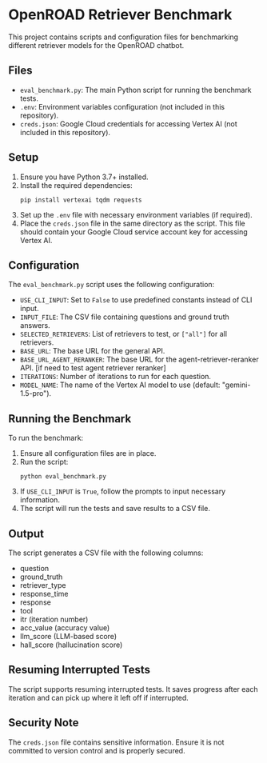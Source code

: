 # OpenROAD Retriever Benchmark

This project contains scripts and configuration files for benchmarking different retriever models for the OpenROAD chatbot.

## Files

- `eval_benchmark.py`: The main Python script for running the benchmark tests.
- `.env`: Environment variables configuration (not included in this repository).
- `creds.json`: Google Cloud credentials for accessing Vertex AI (not included in this repository).

## Setup

1. Ensure you have Python 3.7+ installed.
2. Install the required dependencies:
   ```
   pip install vertexai tqdm requests
   ```
3. Set up the `.env` file with necessary environment variables (if required).
4. Place the `creds.json` file in the same directory as the script. This file should contain your Google Cloud service account key for accessing Vertex AI.

## Configuration

The `eval_benchmark.py` script uses the following configuration:

- `USE_CLI_INPUT`: Set to `False` to use predefined constants instead of CLI input.
- `INPUT_FILE`: The CSV file containing questions and ground truth answers.
- `SELECTED_RETRIEVERS`: List of retrievers to test, or `["all"]` for all retrievers. 
- `BASE_URL`: The base URL for the general API.
- `BASE_URL_AGENT_RERANKER`: The base URL for the agent-retriever-reranker API. [if need to test agent retriever reranker]
- `ITERATIONS`: Number of iterations to run for each question.
- `MODEL_NAME`: The name of the Vertex AI model to use (default: "gemini-1.5-pro").

## Running the Benchmark

To run the benchmark:

1. Ensure all configuration files are in place.
2. Run the script:
   ```
   python eval_benchmark.py
   ```
3. If `USE_CLI_INPUT` is `True`, follow the prompts to input necessary information.
4. The script will run the tests and save results to a CSV file.

## Output

The script generates a CSV file with the following columns:

- question
- ground_truth
- retriever_type
- response_time
- response
- tool
- itr (iteration number)
- acc_value (accuracy value)
- llm_score (LLM-based score)
- hall_score (hallucination score)

## Resuming Interrupted Tests

The script supports resuming interrupted tests. It saves progress after each iteration and can pick up where it left off if interrupted.

## Security Note

The `creds.json` file contains sensitive information. Ensure it is not committed to version control and is properly secured.
